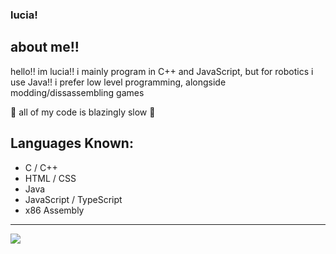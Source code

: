 ### lucia!

## about me!!
hello!! im lucia!! i mainly program in C++ and JavaScript, but for robotics i use Java!!
i prefer low level programming, alongside modding/dissassembling games

🚀 all of my code is blazingly slow 🚀

## Languages Known:
- C / C++
- HTML / CSS
- Java
- JavaScript / TypeScript
- x86 Assembly
---
[![](https://github-readme-stats.vercel.app/api/top-langs/?username=saturnaliam&layout=donut&langs_count=10)](https://github.com/anuraghazra/github-readme-stats)
